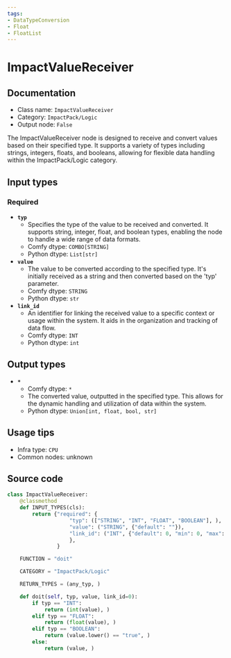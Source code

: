 ```yaml
---
tags:
- DataTypeConversion
- Float
- FloatList
---
```


# ImpactValueReceiver
## Documentation
- Class name: `ImpactValueReceiver`
- Category: `ImpactPack/Logic`
- Output node: `False`

The ImpactValueReceiver node is designed to receive and convert values based on their specified type. It supports a variety of types including strings, integers, floats, and booleans, allowing for flexible data handling within the ImpactPack/Logic category.
## Input types
### Required
- **`typ`**
    - Specifies the type of the value to be received and converted. It supports string, integer, float, and boolean types, enabling the node to handle a wide range of data formats.
    - Comfy dtype: `COMBO[STRING]`
    - Python dtype: `List[str]`
- **`value`**
    - The value to be converted according to the specified type. It's initially received as a string and then converted based on the 'typ' parameter.
    - Comfy dtype: `STRING`
    - Python dtype: `str`
- **`link_id`**
    - An identifier for linking the received value to a specific context or usage within the system. It aids in the organization and tracking of data flow.
    - Comfy dtype: `INT`
    - Python dtype: `int`
## Output types
- **`*`**
    - Comfy dtype: `*`
    - The converted value, outputted in the specified type. This allows for the dynamic handling and utilization of data within the system.
    - Python dtype: `Union[int, float, bool, str]`
## Usage tips
- Infra type: `CPU`
- Common nodes: unknown


## Source code
```python
class ImpactValueReceiver:
    @classmethod
    def INPUT_TYPES(cls):
        return {"required": {
                    "typ": (["STRING", "INT", "FLOAT", "BOOLEAN"], ),
                    "value": ("STRING", {"default": ""}),
                    "link_id": ("INT", {"default": 0, "min": 0, "max": sys.maxsize, "step": 1}),
                    },
                }

    FUNCTION = "doit"

    CATEGORY = "ImpactPack/Logic"

    RETURN_TYPES = (any_typ, )

    def doit(self, typ, value, link_id=0):
        if typ == "INT":
            return (int(value), )
        elif typ == "FLOAT":
            return (float(value), )
        elif typ == "BOOLEAN":
            return (value.lower() == "true", )
        else:
            return (value, )

```
